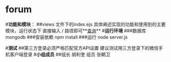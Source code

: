 # forum
#**功能和模块**：
##views 文件下的index.ejs 具体阐述实现的功能和使用到的主要模块，运行状态下 直接输入 / 路径即可**[查询](https://github.com/hulikui/forum/blob/master/views/index.ejs)**
#**运行环境**
###数据库 mongodb
###安装依赖 npm install
###运行 node server.js

#**测试**
##第三方登录必须严格匹配官方API设置
建议测试用三方登录下的微信手机客户端登录
#**小组成员**
##组长 胡利奎 组员 张朝卫
